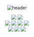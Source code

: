 <div align="center">

![header](https://capsule-render.vercel.app/api?type=waving&height=300&color=gradient&text=Yujin%20Choe&desc=Junior%20Android%20Developer&descSize=13)
  
<p align="center">
<img src ="https://img.shields.io/badge/Java-ED8B00.svg?&style=for-the-badge&logo=java&logoColor=white"/>
<img src ="https://img.shields.io/badge/Python-3776AB.svg?&style=for-the-badge&logo=Python&logoColor=white"/>
</br>
<img src ="https://img.shields.io/badge/Android-3DDC84.svg?&style=for-the-badge&logo=Android&logoColor=white"/>
<img src ="https://img.shields.io/badge/Kotlin-7F52FF.svg?&style=for-the-badge&logo=Kotlin&logoColor=white"/>
<img src="https://img.shields.io/badge/Flutter-%230256C2.svg?style=for-the-badge&logo=flutter&logoColor=white"/>
<img src="https://img.shields.io/badge/Dart-%230175C2.svg?style=for-the-badge&logo=dart&logoColor=white"/>
</br>
<img src ="https://img.shields.io/badge/git-%23F05033.svg?style=for-the-badge&logo=git&logoColor=white"/>
<img src ="https://img.shields.io/badge/github-%23121011.svg?style=for-the-badge&logo=github&logoColor=white"/>
<img src ="https://img.shields.io/badge/figma-F24E1E.svg?style=for-the-badge&logo=figma&logoColor=white"/>
</p>

</div>

